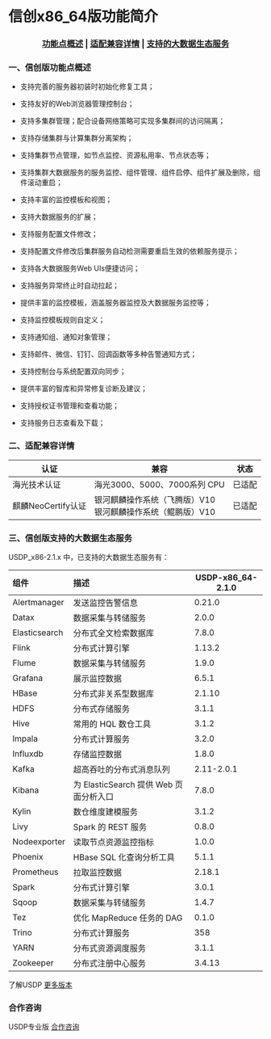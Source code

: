 # 信创x86_64版功能简介



### <center>[功能点概述](usdpdc/arm_2.0.x/release_notes?id=一、信创版功能点概述)   |  [适配兼容详情](usdpdc/arm_2.0.x/release_notes?id=二、适配兼容详情)  |  [支持的大数据生态服务](usdpdc/arm_2.0.x/release_notes?id=三、信创版支持的大数据生态服务)</center>



### 一、信创版功能点概述

- 支持完善的服务器初装时初始化修复工具；

- 支持友好的Web浏览器管理控制台；

- 支持多集群管理；配合设备网络策略可实现多集群间的访问隔离；

- 支持存储集群与计算集群分离架构；

- 支持集群节点管理，如节点监控、资源私用率、节点状态等；

- 支持集群大数据服务的服务监控、组件管理、组件启停、组件扩展及删除，组件滚动重启；

- 支持丰富的监控模板和视图；

- 支持大数据服务的扩展；

- 支持服务配置文件修改；

- 支持配置文件修改后集群服务自动检测需要重启生效的依赖服务提示；

- 支持各大数据服务Web UIs便捷访问；

- 支持服务异常终止时自动拉起；

- 提供丰富的监控模板，涵盖服务器监控及大数据服务监控等；

- 支持监控模板规则自定义；

- 支持通知组、通知对象管理；

- 支持邮件、微信、钉钉、回调函数等多种告警通知方式；

- 支持控制台与系统配置双向同步；

- 提供丰富的智库和异常修复诊断及建议；

- 支持授权证书管理和查看功能；

- 支持服务日志查看及下载；

  

### 二、适配兼容详情

| 认证               | 兼容                                                         | 状态   |
| ------------------ | ------------------------------------------------------------ | ------ |
| 海光技术认证       | 海光3000、5000、7000系列 CPU                                 | 已适配 |
| 麒麟NeoCertify认证 | 银河麒麟操作系统（飞腾版）V10</br>银河麒麟操作系统（鲲鹏版）V10 | 已适配 |



### 三、信创版支持的大数据生态服务

USDP_x86-2.1.x 中，已支持的大数据生态服务有：

| 组件          | 描述                                   | USDP-x86_64-2.1.0 |
| :------------ | :------------------------------------- | ----------------- |
| Alertmanager  | 发送监控告警信息                       | 0.21.0            |
| Datax         | 数据采集与转储服务                     | 2.0.0             |
| Elasticsearch | 分布式全文检索数据库                   | 7.8.0             |
| Flink         | 分布式计算引擎                         | 1.13.2            |
| Flume         | 数据采集与转储服务                     | 1.9.0             |
| Grafana       | 展示监控数据                           | 6.5.1             |
| HBase         | 分布式非关系型数据库                   | 2.1.10            |
| HDFS          | 分布式存储服务                         | 3.1.1             |
| Hive          | 常用的 HQL 数仓工具                    | 3.1.2             |
| Impala        | 分布式计算服务                         | 3.2.0             |
| Influxdb      | 存储监控数据                           | 1.8.0             |
| Kafka         | 超高吞吐的分布式消息队列               | 2.11-2.0.1        |
| Kibana        | 为 ElasticSearch 提供 Web 页面分析入口 | 7.8.0             |
| Kylin         | 数仓维度建模服务                       | 3.1.2             |
| Livy          | Spark 的 REST 服务                     | 0.8.0             |
| Nodeexporter  | 读取节点资源监控指标                   | 1.0.0             |
| Phoenix       | HBase SQL 化查询分析工具               | 5.1.1             |
| Prometheus    | 拉取监控数据                           | 2.18.1            |
| Spark         | 分布式计算引擎                         | 3.0.1             |
| Sqoop         | 数据采集与转储服务                     | 1.4.7             |
| Tez           | 优化 MapReduce 任务的 DAG              | 0.1.0             |
| Trino         | 分布式计算服务                         | 358               |
| YARN          | 分布式资源调度服务                     | 3.1.1             |
| Zookeeper     | 分布式注册中心服务                     | 3.4.13            |

了解USDP  [更多版本](usdpdc/component/xc_version)



### 合作咨询

USDP专业版 [合作咨询](https://spt.ucloud.cn/30001)
